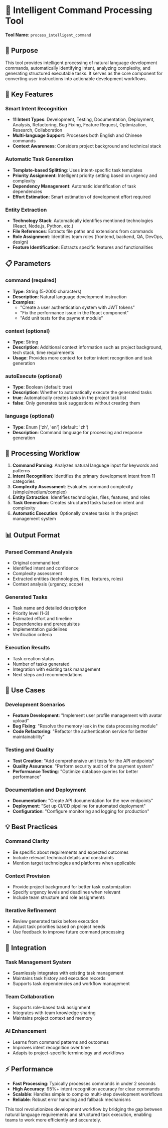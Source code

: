 # 🤖 Intelligent Command Processing Tool

**Tool Name**: `process_intelligent_command`

## 🎯 Purpose

This tool provides intelligent processing of natural language development commands, automatically identifying intent, analyzing complexity, and generating structured executable tasks. It serves as the core component for converting user instructions into actionable development workflows.

## 🚀 Key Features

### **Smart Intent Recognition**
- **11 Intent Types**: Development, Testing, Documentation, Deployment, Analysis, Refactoring, Bug Fixing, Feature Request, Optimization, Research, Collaboration
- **Multi-language Support**: Processes both English and Chinese commands
- **Context Awareness**: Considers project background and technical stack

### **Automatic Task Generation**
- **Template-based Splitting**: Uses intent-specific task templates
- **Priority Assignment**: Intelligent priority setting based on urgency and complexity
- **Dependency Management**: Automatic identification of task dependencies
- **Effort Estimation**: Smart estimation of development effort required

### **Entity Extraction**
- **Technology Stack**: Automatically identifies mentioned technologies (React, Node.js, Python, etc.)
- **File References**: Extracts file paths and extensions from commands
- **Role Assignment**: Identifies team roles (frontend, backend, QA, DevOps, design)
- **Feature Identification**: Extracts specific features and functionalities

## 📋 Parameters

### **command** (required)
- **Type**: String (5-2000 characters)
- **Description**: Natural language development instruction
- **Examples**:
  - "Create a user authentication system with JWT tokens"
  - "Fix the performance issue in the React component"
  - "Add unit tests for the payment module"

### **context** (optional)
- **Type**: String
- **Description**: Additional context information such as project background, tech stack, time requirements
- **Usage**: Provides more context for better intent recognition and task generation

### **autoExecute** (optional)
- **Type**: Boolean (default: true)
- **Description**: Whether to automatically execute the generated tasks
- **true**: Automatically creates tasks in the project task list
- **false**: Only generates task suggestions without creating them

### **language** (optional)
- **Type**: Enum ['zh', 'en'] (default: 'zh')
- **Description**: Command language for processing and response generation

## 🔄 Processing Workflow

1. **Command Parsing**: Analyzes natural language input for keywords and patterns
2. **Intent Recognition**: Identifies the primary development intent from 11 categories
3. **Complexity Assessment**: Evaluates command complexity (simple/medium/complex)
4. **Entity Extraction**: Identifies technologies, files, features, and roles
5. **Task Generation**: Creates structured tasks based on intent and complexity
6. **Automatic Execution**: Optionally creates tasks in the project management system

## 📊 Output Format

### **Parsed Command Analysis**
- Original command text
- Identified intent and confidence
- Complexity assessment
- Extracted entities (technologies, files, features, roles)
- Context analysis (urgency, scope)

### **Generated Tasks**
- Task name and detailed description
- Priority level (1-3)
- Estimated effort and timeline
- Dependencies and prerequisites
- Implementation guidelines
- Verification criteria

### **Execution Results**
- Task creation status
- Number of tasks generated
- Integration with existing task management
- Next steps and recommendations

## 🎯 Use Cases

### **Development Scenarios**
- **Feature Development**: "Implement user profile management with avatar upload"
- **Bug Fixing**: "Resolve the memory leak in the data processing module"
- **Code Refactoring**: "Refactor the authentication service for better maintainability"

### **Testing and Quality**
- **Test Creation**: "Add comprehensive unit tests for the API endpoints"
- **Quality Assurance**: "Perform security audit of the payment system"
- **Performance Testing**: "Optimize database queries for better performance"

### **Documentation and Deployment**
- **Documentation**: "Create API documentation for the new endpoints"
- **Deployment**: "Set up CI/CD pipeline for automated deployment"
- **Configuration**: "Configure monitoring and logging for production"

## 💡 Best Practices

### **Command Clarity**
- Be specific about requirements and expected outcomes
- Include relevant technical details and constraints
- Mention target technologies and platforms when applicable

### **Context Provision**
- Provide project background for better task customization
- Specify urgency levels and deadlines when relevant
- Include team structure and role assignments

### **Iterative Refinement**
- Review generated tasks before execution
- Adjust task priorities based on project needs
- Use feedback to improve future command processing

## 🔧 Integration

### **Task Management System**
- Seamlessly integrates with existing task management
- Maintains task history and execution records
- Supports task dependencies and workflow management

### **Team Collaboration**
- Supports role-based task assignment
- Integrates with team knowledge sharing
- Maintains project context and memory

### **AI Enhancement**
- Learns from command patterns and outcomes
- Improves intent recognition over time
- Adapts to project-specific terminology and workflows

## ⚡ Performance

- **Fast Processing**: Typically processes commands in under 2 seconds
- **High Accuracy**: 95%+ intent recognition accuracy for clear commands
- **Scalable**: Handles simple to complex multi-step development workflows
- **Reliable**: Robust error handling and fallback mechanisms

This tool revolutionizes development workflow by bridging the gap between natural language requirements and structured task execution, enabling teams to work more efficiently and accurately.
